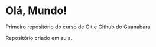 # Olá, Mundo!
 Primeiro repositório do curso de Git e Github do Guanabara

 Repositório criado em aula.
